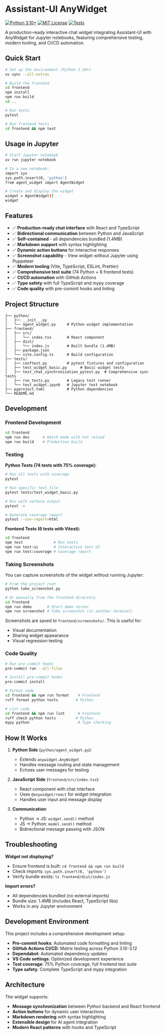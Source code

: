# Assistant-UI AnyWidget

[![Python 3.10+](https://img.shields.io/badge/python-3.10+-blue.svg)](https://www.python.org/downloads/)
[![MIT License](https://img.shields.io/badge/license-MIT-green.svg)](LICENSE)
[![Tests](https://github.com/basnijholt/assistant-ui-anywidget/workflows/CI/badge.svg)](https://github.com/basnijholt/assistant-ui-anywidget/actions)

A production-ready interactive chat widget integrating Assistant-UI with AnyWidget for Jupyter notebooks, featuring comprehensive testing, modern tooling, and CI/CD automation.

## Quick Start

```bash
# Set up the environment (Python 3.10+)
uv sync --all-extras

# Build the frontend
cd frontend
npm install
npm run build
cd ..

# Run tests
pytest

# Run frontend tests
cd frontend && npm test
```

## Usage in Jupyter

```bash
# Start Jupyter notebook
uv run jupyter notebook

# In a new notebook:
import sys
sys.path.insert(0, 'python')
from agent_widget import AgentWidget

# Create and display the widget
widget = AgentWidget()
widget
```

## Features

- ✅ **Production-ready chat interface** with React and TypeScript
- ✅ **Bidirectional communication** between Python and JavaScript
- ✅ **Self-contained** - all dependencies bundled (1.4MB)
- ✅ **Markdown support** with syntax highlighting
- ✅ **Dynamic action buttons** for interactive responses
- ✅ **Screenshot capability** - View widget without Jupyter using Puppeteer
- ✅ **Modern tooling** (Vite, TypeScript, ESLint, Prettier)
- ✅ **Comprehensive test suite** (74 Python + 6 frontend tests)
- ✅ **CI/CD automation** with GitHub Actions
- ✅ **Type safety** with full TypeScript and mypy coverage
- ✅ **Code quality** with pre-commit hooks and linting

## Project Structure

```
├── python/
│   ├── __init__.py
│   └── agent_widget.py     # Python widget implementation
├── frontend/
│   ├── src/
│   │   └── index.tsx       # React component
│   ├── dist/
│   │   └── index.js        # Built bundle (1.4MB)
│   ├── package.json
│   └── vite.config.ts      # Build configuration
├── tests/
│   ├── conftest.py         # pytest fixtures and configuration
│   ├── test_widget_basic.py      # Basic widget tests
│   ├── test_chat_synchronization_pytest.py  # Comprehensive sync tests
│   ├── run_tests.py        # Legacy test runner
│   └── test_widget.ipynb   # Jupyter test notebook
├── pyproject.toml          # Python dependencies
└── README.md
```

## Development

### Frontend Development

```bash
cd frontend
npm run dev      # Watch mode with hot reload
npm run build    # Production build
```

### Testing

**Python Tests (74 tests with 75% coverage):**

```bash
# Run all tests with coverage
pytest

# Run specific test file
pytest tests/test_widget_basic.py

# Run with verbose output
pytest -v

# Generate coverage report
pytest --cov-report=html
```

**Frontend Tests (6 tests with Vitest):**

```bash
cd frontend
npm test              # Run tests
npm run test:ui       # Interactive test UI
npm run test:coverage # Coverage report
```

### Taking Screenshots

You can capture screenshots of the widget without running Jupyter:

```bash
# From the project root
python take_screenshot.py

# Or manually from the frontend directory
cd frontend
npm run demo       # Start demo server
npm run screenshot # Take screenshot (in another terminal)
```

Screenshots are saved to `frontend/screenshots/`. This is useful for:

- Visual documentation
- Sharing widget appearance
- Visual regression testing

### Code Quality

```bash
# Run pre-commit hooks
pre-commit run --all-files

# Install pre-commit hooks
pre-commit install

# Format code
cd frontend && npm run format    # Frontend
ruff format python tests        # Python

# Lint code
cd frontend && npm run lint      # Frontend
ruff check python tests         # Python
mypy python                      # Type checking
```

## How It Works

1. **Python Side** (`python/agent_widget.py`):
   - Extends `anywidget.AnyWidget`
   - Handles message routing and state management
   - Echoes user messages for testing

2. **JavaScript Side** (`frontend/src/index.tsx`):
   - React component with chat interface
   - Uses `@anywidget/react` for widget integration
   - Handles user input and message display

3. **Communication**:
   - Python → JS: `widget.send()` method
   - JS → Python: `model.send()` method
   - Bidirectional message passing with JSON

## Troubleshooting

**Widget not displaying?**

- Ensure frontend is built: `cd frontend && npm run build`
- Check imports: `sys.path.insert(0, 'python')`
- Verify bundle exists: `ls frontend/dist/index.js`

**Import errors?**

- All dependencies bundled (no external imports)
- Bundle size: 1.4MB (includes React, TypeScript libs)
- Works in any Jupyter environment

## Development Environment

This project includes a comprehensive development setup:

- **Pre-commit hooks**: Automated code formatting and linting
- **GitHub Actions CI/CD**: Matrix testing across Python 3.10-3.12
- **Dependabot**: Automated dependency updates
- **VS Code settings**: Optimized development experience
- **Test coverage**: 75% Python coverage, full frontend test suite
- **Type safety**: Complete TypeScript and mypy integration

## Architecture

The widget supports:

- **Message synchronization** between Python backend and React frontend
- **Action buttons** for dynamic user interactions
- **Markdown rendering** with syntax highlighting
- **Extensible design** for AI agent integration
- **Modern React patterns** with hooks and TypeScript
